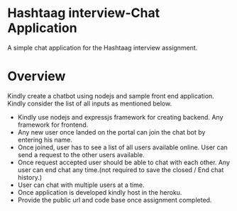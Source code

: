 # Hashtaag interview-Chat Application

A simple chat application for the Hashtaag interview assignment.

# Overview

Kindly create a chatbot using nodejs and sample front end application. Kindly consider the list of all inputs as mentioned below.

- Kindly use nodejs and expressjs framework for creating backend. Any framework for frontend.
- Any new user once landed on the portal can join the chat bot by entering his name.
- Once joined, user has to see a list of all users available online. User can send a request to the other users available.
- Once request accepted user should be able to chat with each other. Any user can end chat any time.(not required to save the closed / End chat history.)
- User can chat with multiple users at a time.
- Once application is developed kindly host in the heroku.
- Provide the public url and code base once assignment completed.
